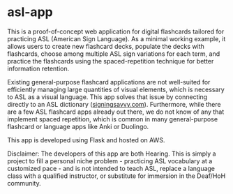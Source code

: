 # asl-app

This is a proof-of-concept web application for digital flashcards tailored for practicing ASL (American Sign Language). As a minimal working example, it allows users to create new flashcard decks, populate the decks with flashcards, choose among multiple ASL sign variations for each term, and practice the flashcards using the spaced-repetition technique for better information retention.

Existing general-purpose flashcard applications are not well-suited for efficiently managing large quantities of visual elements, which is necessary to ASL as a visual language. This app solves that issue by connecting directly to an ASL dictionary ([signingsavvy.com](https://www.signingsavvy.com/)). Furthermore, while there are a few ASL flashcard apps already out there, we do not know of any that implement spaced repetition, which is common in many general-purpose flashcard or language apps like Anki or Duolingo.

This app is developed using Flask and hosted on AWS.

Disclaimer: The developers of this app are both Hearing. This is simply a project to fill a personal niche problem - practicing ASL vocabulary at a customized pace - and is not intended to teach ASL, replace a language class with a qualified instructor, or substitute for immersion in the Deaf/HoH community.

